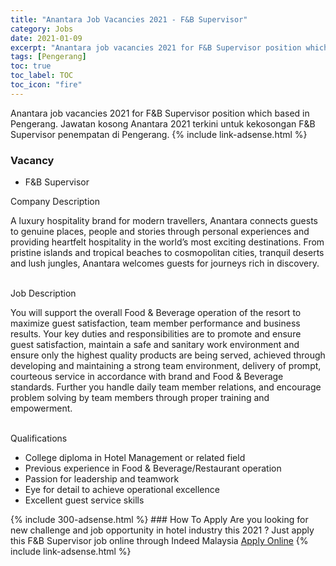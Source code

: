 ```yaml
---
title: "Anantara Job Vacancies 2021 - F&B Supervisor" 
category: Jobs 
date: 2021-01-09 
excerpt: "Anantara job vacancies 2021 for F&B Supervisor position which based in Pengerang. Jawatan kosong Anantara 2021 terkini untuk kekosongan F&B Supervisor penempatan di Pengerang" 
tags: [Pengerang] 
toc: true 
toc_label: TOC 
toc_icon: "fire" 
--- 
```


Anantara job vacancies 2021 for F&B Supervisor position which based in Pengerang. Jawatan kosong Anantara 2021 terkini untuk kekosongan F&B Supervisor penempatan di Pengerang. 
{% include link-adsense.html %} 
### Vacancy 
- F&B Supervisor 
<div><div>Company Description<br>
<p>
A luxury hospitality brand for modern travellers, Anantara connects guests to genuine places, people and stories through personal experiences and providing heartfelt hospitality in the world&#8217;s most exciting destinations. From pristine islands and tropical beaches to cosmopolitan cities, tranquil deserts and lush jungles, Anantara welcomes guests for journeys rich in discovery.</p></div>
<br>
<div>Job Description<br>
<p>
You will support the overall Food &amp; Beverage operation of the resort to maximize guest satisfaction, team member performance and business results. Your key duties and responsibilities are to promote and ensure guest satisfaction, maintain a safe and sanitary work environment and ensure only the highest quality products are being served, achieved through developing and maintaining a strong team environment, delivery of prompt, courteous service in accordance with brand and Food &amp; Beverage standards. Further you handle daily team member relations, and encourage problem solving by team members through proper training and empowerment.</p></div>
<br>
<div>Qualifications<br>
<ul><li>College diploma in Hotel Management or related field</li><li>Previous experience in Food &amp; Beverage/Restaurant operation</li><li>Passion for leadership and teamwork</li><li>Eye for detail to achieve operational excellence</li><li>Excellent guest service skills</li></ul></div></div> 
{% include 300-adsense.html %} 
### How To Apply 
Are you looking for new challenge and job opportunity in hotel industry this 2021 ?
Just apply this F&B Supervisor job online through Indeed Malaysia 
<a href="https://malaysia.indeed.com/viewjob?jk=2fee6edb6c8fb543" class="btn btn--info" target="_blank" rel="nofollow noopenner">Apply Online</a> 
{% include link-adsense.html %} 